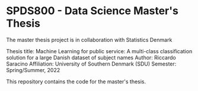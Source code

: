 # SPDS800 - Data Science Master's Thesis

The master thesis project is in collaboration with Statistics Denmark

Thesis title: Machine Learning for public service: A multi-class classification solution for a large Danish dataset of subject names
Author: Riccardo Saracino
Affiliation: University of Southern Denmark (SDU)
Semester: Spring/Summer, 2022

This repository contains the code for the master's thesis.
